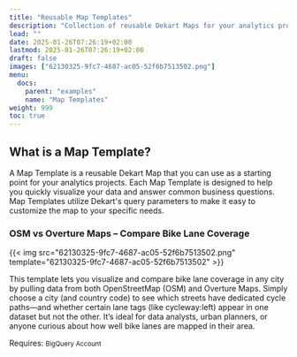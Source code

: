 ```yaml
---
title: "Reusable Map Templates"
description: "Collection of reusable Dekart Maps for your analytics projects"
lead: ""
date: 2025-01-26T07:26:19+02:00
lastmod: 2025-01-26T07:26:19+02:00
draft: false
images: ["62130325-9fc7-4687-ac05-52f6b7513502.png"]
menu:
  docs:
    parent: "examples"
    name: "Map Templates"
weight: 999
toc: true
---
```


## What is a Map Template?

A Map Template is a reusable Dekart Map that you can use as a starting point for your analytics projects. Each Map Template is designed to help you quickly visualize your data and answer common business questions. Map Templates utilize Dekart's query parameters to make it easy to customize the map to your specific needs.

### OSM vs Overture Maps – Compare Bike Lane Coverage

{{< img src="62130325-9fc7-4687-ac05-52f6b7513502.png" template="62130325-9fc7-4687-ac05-52f6b7513502" >}}

This template lets you visualize and compare bike lane coverage in any city by pulling data from both OpenStreetMap (OSM) and Overture Maps. Simply choose a city (and country code) to see which streets have dedicated cycle paths—and whether certain lane tags (like cycleway:left) appear in one dataset but not the other. It’s ideal for data analysts, urban planners, or anyone curious about how well bike lanes are mapped in their area.

Requires: <small class="badge badge-info">BigQuery Account</small>

